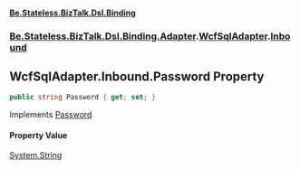 #### [Be.Stateless.BizTalk.Dsl.Binding](README.md 'README')
### [Be.Stateless.BizTalk.Dsl.Binding.Adapter](Be.Stateless.BizTalk.Dsl.Binding.Adapter.md 'Be.Stateless.BizTalk.Dsl.Binding.Adapter').[WcfSqlAdapter](WcfSqlAdapter.md 'Be.Stateless.BizTalk.Dsl.Binding.Adapter.WcfSqlAdapter').[Inbound](WcfSqlAdapter.Inbound.md 'Be.Stateless.BizTalk.Dsl.Binding.Adapter.WcfSqlAdapter.Inbound')

## WcfSqlAdapter.Inbound.Password Property

```csharp
public string Password { get; set; }
```

Implements [Password](IAdapterConfigInboundCredentials.Password.md 'Be.Stateless.BizTalk.Dsl.Binding.Adapter.IAdapterConfigInboundCredentials.Password')

#### Property Value
[System.String](https://docs.microsoft.com/en-us/dotnet/api/System.String 'System.String')
